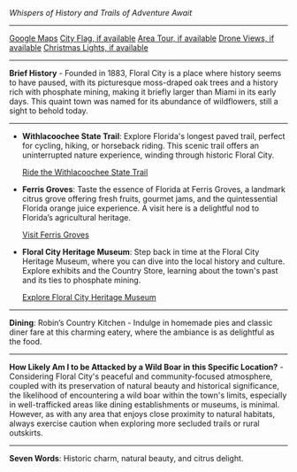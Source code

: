 *Whispers of History and Trails of Adventure Await*

---

[Google Maps](https://www.google.com/maps/place/Floral+City,+FL/data=!3m1!1e3)
[City Flag, if available](https://www.google.com/search?tbm=isch&q=Floral+City+FL+Flag+Picture)
[Area Tour, if available](https://www.youtube.com/results?search_query=Floral+City+FL+4k+tour)
[Drone Views, if available](https://www.youtube.com/results?search_query=Floral+City+FL+4k+drone)
[Christmas Lights, if available](https://www.youtube.com/results?search_query=Floral+City+FL+christmas+lights)

---

**Brief History** - Founded in 1883, Floral City is a place where history seems to have paused, with its picturesque moss-draped oak trees and a history rich with phosphate mining, making it briefly larger than Miami in its early days. This quaint town was named for its abundance of wildflowers, still a sight to behold today.

---

- **Withlacoochee State Trail**: Explore Florida's longest paved trail, perfect for cycling, hiking, or horseback riding. This scenic trail offers an uninterrupted nature experience, winding through historic Floral City.
  
  [Ride the Withlacoochee State Trail](https://www.youtube.com/results?search_query=Withlacoochee+State+Trail)

- **Ferris Groves**: Taste the essence of Florida at Ferris Groves, a landmark citrus grove offering fresh fruits, gourmet jams, and the quintessential Florida orange juice experience. A visit here is a delightful nod to Florida’s agricultural heritage.
  
  [Visit Ferris Groves](https://www.youtube.com/results?search_query=Ferris+Groves+Floral+City)

- **Floral City Heritage Museum**: Step back in time at the Floral City Heritage Museum, where you can dive into the local history and culture. Explore exhibits and the Country Store, learning about the town's past and its ties to phosphate mining.
  
  [Explore Floral City Heritage Museum](https://www.youtube.com/results?search_query=Floral+City+Heritage+Museum)

---

**Dining**: Robin’s Country Kitchen - Indulge in homemade pies and classic diner fare at this charming eatery, where the ambiance is as delightful as the food.

---

**How Likely Am I to be Attacked by a Wild Boar in this Specific Location?** - Considering Floral City's peaceful and community-focused atmosphere, coupled with its preservation of natural beauty and historical significance, the likelihood of encountering a wild boar within the town's limits, especially in well-trafficked areas like dining establishments or museums, is minimal. However, as with any area that enjoys close proximity to natural habitats, always exercise caution when exploring more secluded trails or rural outskirts.

---

**Seven Words**: Historic charm, natural beauty, and citrus delight.
